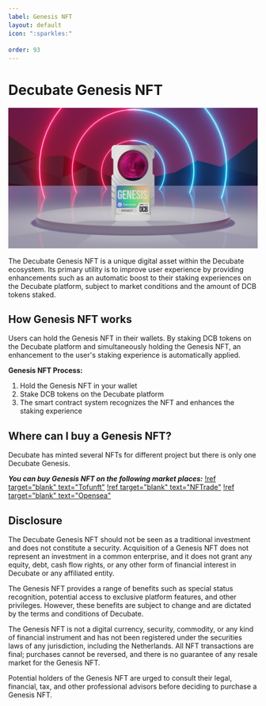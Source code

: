 ```yaml
---
label: Genesis NFT
layout: default
icon: ":sparkles:"

order: 93
---
```

# Decubate Genesis NFT

![](../static/Gnft.jpeg)

The Decubate Genesis NFT is a unique digital asset within the Decubate ecosystem. Its primary utility is to improve user experience by providing enhancements such as an automatic boost to their staking experiences on the Decubate platform, subject to market conditions and the amount of DCB tokens staked.

## How Genesis NFT works
Users can hold the Genesis NFT in their wallets. By staking DCB tokens on the Decubate platform and simultaneously holding the Genesis NFT, an enhancement to the user's staking experience is automatically applied.

**Genesis NFT Process:**
1. Hold the Genesis NFT in your wallet
2. Stake DCB tokens on the Decubate platform
3. The smart contract system recognizes the NFT and enhances the staking experience

## Where can I buy a Genesis NFT?
Decubate has minted several NFTs for different project but there is only one Decubate Genesis.

***You can buy Genesis NFT on the following market places:***
[!ref target="blank" text="Tofunft"](https://tofunft.com/collection/decubate/items)
[!ref target="blank" text="NFTrade"](https://nftrade.com/collection/decubate?traitIds=)
[!ref target="blank" text="Opensea"](https://opensea.io/collection/decubate)

## Disclosure
The Decubate Genesis NFT should not be seen as a traditional investment and does not constitute a security. Acquisition of a Genesis NFT does not represent an investment in a common enterprise, and it does not grant any equity, debt, cash flow rights, or any other form of financial interest in Decubate or any affiliated entity.

The Genesis NFT provides a range of benefits such as special status recognition, potential access to exclusive platform features, and other privileges. However, these benefits are subject to change and are dictated by the terms and conditions of Decubate.

The Genesis NFT is not a digital currency, security, commodity, or any kind of financial instrument and has not been registered under the securities laws of any jurisdiction, including the Netherlands. All NFT transactions are final; purchases cannot be reversed, and there is no guarantee of any resale market for the Genesis NFT.

Potential holders of the Genesis NFT are urged to consult their legal, financial, tax, and other professional advisors before deciding to purchase a Genesis NFT.